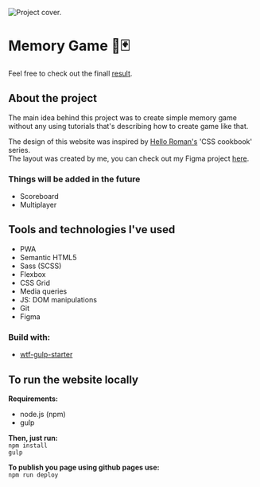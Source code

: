![Project cover.](https://mateuszkornecki.github.io/memo/assets/img/cover.png "Project cover")

# Memory Game 🎴️🃏️
Feel free to check out the finall [result](https://mateuszkornecki.github.io/memo).

## About the project 
The main idea behind this project was to create simple memory game without any using tutorials that's describing how to create game like that.

The design of this website was inspired by [Hello Roman's](https://www.youtube.com/channel/UCq8XmOMtrUCb8FcFHQEd8_g/videos) 'CSS cookbook' series. <br>
The layout was created by me, you can check out my Figma project [here](https://www.figma.com/file/CbZNbcfRPRzG6hyYCM24Np/memo?node-id=0%3A686). 

### Things will be added in the future
- Scoreboard
- Multiplayer

## Tools and technologies I've used 
- PWA
- Semantic HTML5
- Sass (SCSS)
- Flexbox
- CSS Grid
- Media queries
- JS: DOM manipulations
- Git
- Figma

### Build with: 
- [wtf-gulp-starter](https://github.com/maciejkorsan/wtf-gulp-starter)

## To run the website locally

 **Requirements:**
 - node.js (npm)
 - gulp <br>
 
 **Then, just run:** <br>
`npm install`<br>
`gulp`

**To publish you page using github pages use:**<br>
`npm run deploy`<br>

